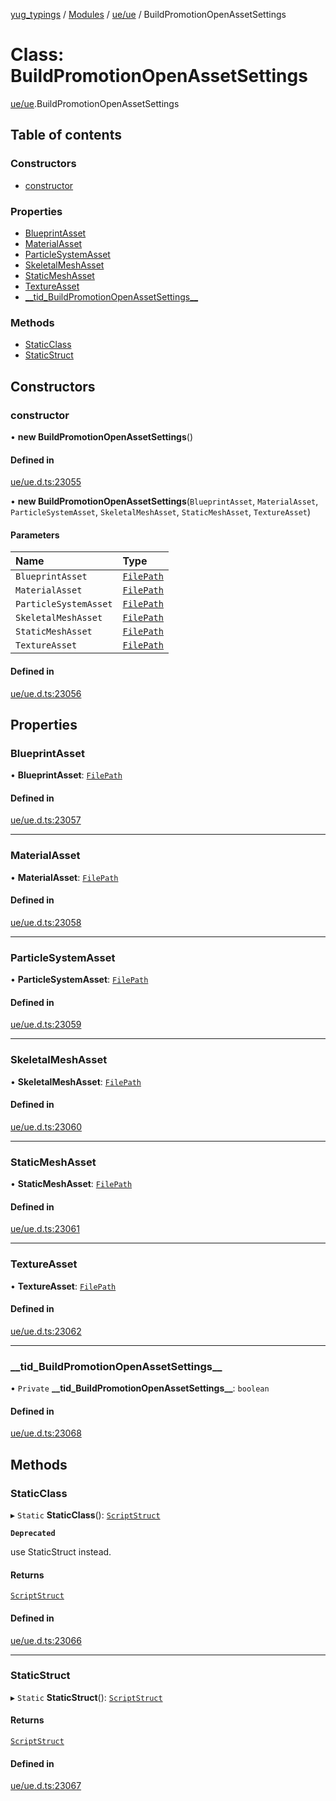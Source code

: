 [yug_typings](../README.md) / [Modules](../modules.md) / [ue/ue](../modules/ue_ue.md) / BuildPromotionOpenAssetSettings

# Class: BuildPromotionOpenAssetSettings

[ue/ue](../modules/ue_ue.md).BuildPromotionOpenAssetSettings

## Table of contents

### Constructors

- [constructor](ue_ue.BuildPromotionOpenAssetSettings.md#constructor)

### Properties

- [BlueprintAsset](ue_ue.BuildPromotionOpenAssetSettings.md#blueprintasset)
- [MaterialAsset](ue_ue.BuildPromotionOpenAssetSettings.md#materialasset)
- [ParticleSystemAsset](ue_ue.BuildPromotionOpenAssetSettings.md#particlesystemasset)
- [SkeletalMeshAsset](ue_ue.BuildPromotionOpenAssetSettings.md#skeletalmeshasset)
- [StaticMeshAsset](ue_ue.BuildPromotionOpenAssetSettings.md#staticmeshasset)
- [TextureAsset](ue_ue.BuildPromotionOpenAssetSettings.md#textureasset)
- [\_\_tid\_BuildPromotionOpenAssetSettings\_\_](ue_ue.BuildPromotionOpenAssetSettings.md#__tid_buildpromotionopenassetsettings__)

### Methods

- [StaticClass](ue_ue.BuildPromotionOpenAssetSettings.md#staticclass)
- [StaticStruct](ue_ue.BuildPromotionOpenAssetSettings.md#staticstruct)

## Constructors

### constructor

• **new BuildPromotionOpenAssetSettings**()

#### Defined in

[ue/ue.d.ts:23055](https://github.com/YugMetaverse/yug_typings/blob/25cad34/ue/ue.d.ts#L23055)

• **new BuildPromotionOpenAssetSettings**(`BlueprintAsset`, `MaterialAsset`, `ParticleSystemAsset`, `SkeletalMeshAsset`, `StaticMeshAsset`, `TextureAsset`)

#### Parameters

| Name | Type |
| :------ | :------ |
| `BlueprintAsset` | [`FilePath`](ue_ue.FilePath.md) |
| `MaterialAsset` | [`FilePath`](ue_ue.FilePath.md) |
| `ParticleSystemAsset` | [`FilePath`](ue_ue.FilePath.md) |
| `SkeletalMeshAsset` | [`FilePath`](ue_ue.FilePath.md) |
| `StaticMeshAsset` | [`FilePath`](ue_ue.FilePath.md) |
| `TextureAsset` | [`FilePath`](ue_ue.FilePath.md) |

#### Defined in

[ue/ue.d.ts:23056](https://github.com/YugMetaverse/yug_typings/blob/25cad34/ue/ue.d.ts#L23056)

## Properties

### BlueprintAsset

• **BlueprintAsset**: [`FilePath`](ue_ue.FilePath.md)

#### Defined in

[ue/ue.d.ts:23057](https://github.com/YugMetaverse/yug_typings/blob/25cad34/ue/ue.d.ts#L23057)

___

### MaterialAsset

• **MaterialAsset**: [`FilePath`](ue_ue.FilePath.md)

#### Defined in

[ue/ue.d.ts:23058](https://github.com/YugMetaverse/yug_typings/blob/25cad34/ue/ue.d.ts#L23058)

___

### ParticleSystemAsset

• **ParticleSystemAsset**: [`FilePath`](ue_ue.FilePath.md)

#### Defined in

[ue/ue.d.ts:23059](https://github.com/YugMetaverse/yug_typings/blob/25cad34/ue/ue.d.ts#L23059)

___

### SkeletalMeshAsset

• **SkeletalMeshAsset**: [`FilePath`](ue_ue.FilePath.md)

#### Defined in

[ue/ue.d.ts:23060](https://github.com/YugMetaverse/yug_typings/blob/25cad34/ue/ue.d.ts#L23060)

___

### StaticMeshAsset

• **StaticMeshAsset**: [`FilePath`](ue_ue.FilePath.md)

#### Defined in

[ue/ue.d.ts:23061](https://github.com/YugMetaverse/yug_typings/blob/25cad34/ue/ue.d.ts#L23061)

___

### TextureAsset

• **TextureAsset**: [`FilePath`](ue_ue.FilePath.md)

#### Defined in

[ue/ue.d.ts:23062](https://github.com/YugMetaverse/yug_typings/blob/25cad34/ue/ue.d.ts#L23062)

___

### \_\_tid\_BuildPromotionOpenAssetSettings\_\_

• `Private` **\_\_tid\_BuildPromotionOpenAssetSettings\_\_**: `boolean`

#### Defined in

[ue/ue.d.ts:23068](https://github.com/YugMetaverse/yug_typings/blob/25cad34/ue/ue.d.ts#L23068)

## Methods

### StaticClass

▸ `Static` **StaticClass**(): [`ScriptStruct`](ue_ue.ScriptStruct.md)

**`Deprecated`**

use StaticStruct instead.

#### Returns

[`ScriptStruct`](ue_ue.ScriptStruct.md)

#### Defined in

[ue/ue.d.ts:23066](https://github.com/YugMetaverse/yug_typings/blob/25cad34/ue/ue.d.ts#L23066)

___

### StaticStruct

▸ `Static` **StaticStruct**(): [`ScriptStruct`](ue_ue.ScriptStruct.md)

#### Returns

[`ScriptStruct`](ue_ue.ScriptStruct.md)

#### Defined in

[ue/ue.d.ts:23067](https://github.com/YugMetaverse/yug_typings/blob/25cad34/ue/ue.d.ts#L23067)
